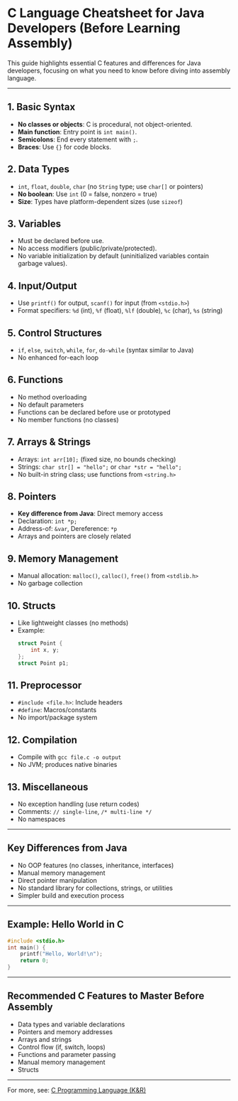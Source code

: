 # C Language Cheatsheet for Java Developers (Before Learning Assembly)

This guide highlights essential C features and differences for Java developers, focusing on what you need to know before diving into assembly language.

---

## 1. Basic Syntax
- **No classes or objects**: C is procedural, not object-oriented.
- **Main function**: Entry point is `int main()`.
- **Semicolons**: End every statement with `;`.
- **Braces**: Use `{}` for code blocks.

## 2. Data Types
- `int`, `float`, `double`, `char` (no `String` type; use `char[]` or pointers)
- **No boolean**: Use `int` (0 = false, nonzero = true)
- **Size**: Types have platform-dependent sizes (use `sizeof`)

## 3. Variables
- Must be declared before use.
- No access modifiers (public/private/protected).
- No variable initialization by default (uninitialized variables contain garbage values).

## 4. Input/Output
- Use `printf()` for output, `scanf()` for input (from `<stdio.h>`)
- Format specifiers: `%d` (int), `%f` (float), `%lf` (double), `%c` (char), `%s` (string)

## 5. Control Structures
- `if`, `else`, `switch`, `while`, `for`, `do-while` (syntax similar to Java)
- No enhanced for-each loop

## 6. Functions
- No method overloading
- No default parameters
- Functions can be declared before use or prototyped
- No member functions (no classes)

## 7. Arrays & Strings
- Arrays: `int arr[10];` (fixed size, no bounds checking)
- Strings: `char str[] = "hello";` or `char *str = "hello";`
- No built-in string class; use functions from `<string.h>`

## 8. Pointers
- **Key difference from Java**: Direct memory access
- Declaration: `int *p;`
- Address-of: `&var`, Dereference: `*p`
- Arrays and pointers are closely related

## 9. Memory Management
- Manual allocation: `malloc()`, `calloc()`, `free()` from `<stdlib.h>`
- No garbage collection

## 10. Structs
- Like lightweight classes (no methods)
- Example:
  ```c
  struct Point {
      int x, y;
  };
  struct Point p1;
  ```

## 11. Preprocessor
- `#include <file.h>`: Include headers
- `#define`: Macros/constants
- No import/package system

## 12. Compilation
- Compile with `gcc file.c -o output`
- No JVM; produces native binaries

## 13. Miscellaneous
- No exception handling (use return codes)
- Comments: `// single-line`, `/* multi-line */`
- No namespaces

---

## Key Differences from Java
- No OOP features (no classes, inheritance, interfaces)
- Manual memory management
- Direct pointer manipulation
- No standard library for collections, strings, or utilities
- Simpler build and execution process

---

## Example: Hello World in C
```c
#include <stdio.h>
int main() {
    printf("Hello, World!\n");
    return 0;
}
```

---

## Recommended C Features to Master Before Assembly
- Data types and variable declarations
- Pointers and memory addresses
- Arrays and strings
- Control flow (if, switch, loops)
- Functions and parameter passing
- Manual memory management
- Structs

---

For more, see: [C Programming Language (K&R)](https://en.wikipedia.org/wiki/The_C_Programming_Language)
